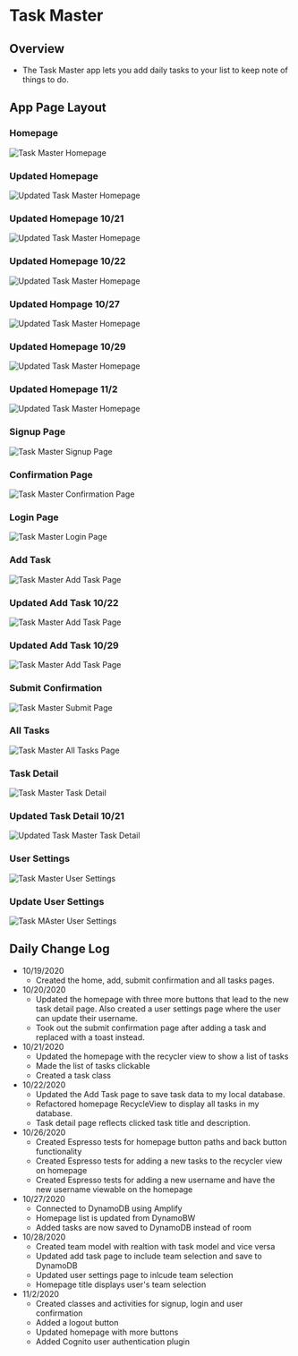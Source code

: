 # Task Master

## Overview

- The Task Master app lets you add daily tasks to your list to keep note of things to do.

## App Page Layout

### Homepage

![Task Master Homepage](screenshots/taskMasterHomepage.PNG)

### Updated Homepage

![Updated Task Master Homepage](screenshots/newtaskMasterHomepage.PNG)

### Updated Homepage 10/21

![Updated Task Master Homepage](screenshots/newNewTaskMasterHomepage.PNG)

### Updated Homepage 10/22

![Updated Task Master Homepage](screenshots/newUpdatedTaskMasterHomepage.PNG)

### Updated Hompage 10/27

![Updated Task Master Homepage](screenshots/updatedTaskMasterHomepage.PNG)

### Updated Homepage 10/29

![Updated Task Master Homepage](screenshots/taskMasterHomepage10.29.PNG)

### Updated Homepage 11/2

![Updated Task Master Homepage](screenshots/taskMasterHomepage11.2.PNG)

### Signup Page

![Task Master Signup Page](screenshots/taskMasterSignup.PNG)

### Confirmation Page

![Task Master Confirmation Page](screenshots/taskMasterConfirmation.PNG)

### Login Page

![Task Master Login Page](screenshots/taskMasterLogin.PNG)

### Add Task

![Task Master Add Task Page](screenshots/taskMasterAddTask.PNG)

### Updated Add Task 10/22

![Task Master Add Task Page](screenshots/updatedTaskMasterAddTask.PNG)

### Updated Add Task 10/29

![Task Master Add Task Page](screenshots/taskMasterAddTask10.29.PNG)

### Submit Confirmation

![Task Master Submit Page](screenshots/taskMasterSubmit.PNG)

### All Tasks

![Task Master All Tasks Page](screenshots/taskMasterAllTasks.PNG)

### Task Detail

![Task Master Task Detail](screenshots/taskMasterTaskDetail.PNG)

### Updated Task Detail 10/21

![Updated Task Master Task Detail](screenshots/updatedTaskMasterTaskDetail.PNG)

### User Settings

![Task Master User Settings](screenshots/taskMasterUserSettings.PNG)

### Update User Settings

![Task MAster User Settings](screenshots/taskMasterUserSettings10.29.PNG)

## Daily Change Log

- 10/19/2020
  - Created the home, add, submit confirmation and all tasks pages.
- 10/20/2020
  - Updated the homepage with three more buttons that lead to the new task detail page. Also created a user settings page where the user can update their username.
  - Took out the submit confirmation page after adding a task and replaced with a toast instead.
- 10/21/2020
  - Updated the homepage with the recycler view to show a list of tasks
  - Made the list of tasks clickable
  - Created a task class
- 10/22/2020
  - Updated the Add Task page to save task data to my local database.
  - Refactored homepage RecycleView to display all tasks in my database.
  - Task detail page reflects clicked task title and description.
- 10/26/2020
  - Created Espresso tests for homepage button paths and back button functionality
  - Created Espresso tests for adding a new tasks to the recycler view on homepage
  - Created Espresso tests for adding a new username and have the new username viewable on the homepage
- 10/27/2020
  - Connected to DynamoDB using Amplify
  - Homepage list is updated from DynamoBW
  - Added tasks are now saved to DynamoDB instead of room
- 10/28/2020
  - Created team model with realtion with task model and vice versa
  - Updated add task page to include team selection and save to DynamoDB
  - Updated user settings page to inlcude team selection
  - Homepage title displays user's team selection
- 11/2/2020
  - Created classes and activities for signup, login and user confirmation
  - Added a logout button
  - Updated homepage with more buttons
  - Added Cognito user authentication plugin
